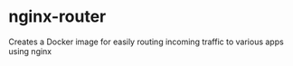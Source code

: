 # nginx-router
Creates a Docker image for easily routing incoming traffic to various apps using nginx
